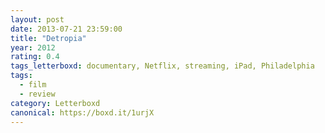 ```yaml
---
layout: post 
date: 2013-07-21 23:59:00
title: "Detropia"
year: 2012
rating: 0.4
tags_letterboxd: documentary, Netflix, streaming, iPad, Philadelphia
tags:
  - film
  - review
category: Letterboxd
canonical: https://boxd.it/1urjX
---
```

